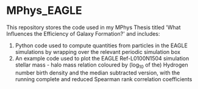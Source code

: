 # MPhys_EAGLE

This repository stores the code used in my MPhys Thesis titled 'What Influences the Efficiency of Galaxy Formation?' and includes:

1) Python code used to compute quantities from particles in the EAGLE simulations by wrapping over the relevant periodic simulation box
2) An example code used to plot the EAGLE Ref-L0100N1504 simulation stellar mass - halo mass relation coloured by ($\log_{10}$ of the) Hydrogen number birth density and the median subtracted version, with the running complete and reduced Spearman rank correlation coefficients
